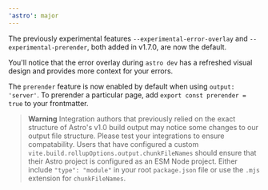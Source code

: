 ```yaml
---
'astro': major
---
```


The previously experimental features `--experimental-error-overlay` and `--experimental-prerender`, both added in v1.7.0, are now the default.

You'll notice that the error overlay during `astro dev` has a refreshed visual design and provides more context for your errors.

The `prerender` feature is now enabled by default when using `output: 'server'`. To prerender a particular page, add `export const prerender = true` to your frontmatter.

> **Warning**
> Integration authors that previously relied on the exact structure of Astro's v1.0 build output may notice some changes to our output file structure. Please test your integrations to ensure compatability.
> Users that have configured a custom `vite.build.rollupOptions.output.chunkFileNames` should ensure that their Astro project is configured as an ESM Node project. Either include `"type": "module"` in your root `package.json` file or use the `.mjs` extension for `chunkFileNames`.
